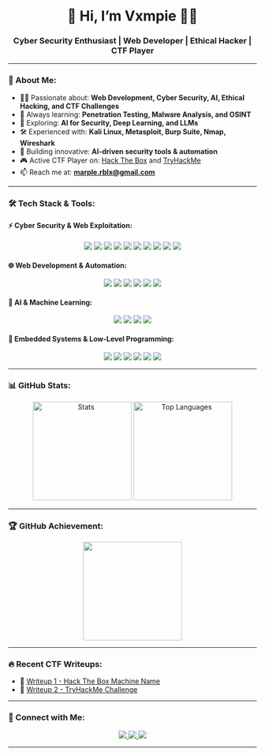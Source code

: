 <h1 align="center">👾 Hi, I’m Vxmpie 👨‍💻</h1>
<h3 align="center">Cyber Security Enthusiast | Web Developer | Ethical Hacker | CTF Player</h3>

---

### 🧠 About Me:
- 🕵️‍♂️ Passionate about: **Web Development, Cyber Security, AI, Ethical Hacking, and CTF Challenges**  
- 🎯 Always learning: **Penetration Testing, Malware Analysis, and OSINT**  
- 🤖 Exploring: **AI for Security, Deep Learning, and LLMs**
- 🛠️ Experienced with: **Kali Linux, Metasploit, Burp Suite, Nmap, Wireshark**  
- 🚀 Building innovative: **AI-driven security tools & automation**  
- 🎮 Active CTF Player on: [Hack The Box](https://www.hackthebox.com/) and [TryHackMe](https://tryhackme.com/)  
- 📫 Reach me at: **marple.rblx@gmail.com**  

---

### 🛠️ Tech Stack & Tools:
#### ⚡ Cyber Security & Web Exploitation:
<p align="center">
  <img src="https://img.shields.io/badge/Kali%20Linux-557C94?style=for-the-badge&logo=kalilinux&logoColor=white">
  <img src="https://img.shields.io/badge/Metasploit-222222?style=for-the-badge&logo=metasploit&logoColor=white">
  <img src="https://img.shields.io/badge/Burp%20Suite-FE7A16?style=for-the-badge&logo=burpsuite&logoColor=white">
  <img src="https://img.shields.io/badge/Wireshark-1679A7?style=for-the-badge&logo=wireshark&logoColor=white">
  <img src="https://img.shields.io/badge/Nmap-68A063?style=for-the-badge&logo=nmap&logoColor=white">
  <img src="https://img.shields.io/badge/SQLmap-red?style=for-the-badge&logo=database&logoColor=white">
  <img src="https://img.shields.io/badge/John%20the%20Ripper-222222?style=for-the-badge&logo=linux&logoColor=white">
  <img src="https://img.shields.io/badge/theHarvester-3C3C3C?style=for-the-badge&logo=linux&logoColor=white">
  <img src="https://img.shields.io/badge/Bettercap-800000?style=for-the-badge&logo=linux&logoColor=white">
  <img src="https://img.shields.io/badge/Scapy-FFD700?style=for-the-badge&logo=python&logoColor=black">
</p>

#### 🌐 Web Development & Automation:
<p align="center">
  <img src="https://img.shields.io/badge/HTML5-E34F26?style=for-the-badge&logo=html5&logoColor=white">
  <img src="https://img.shields.io/badge/CSS3-1572B6?style=for-the-badge&logo=css3&logoColor=white">
  <img src="https://img.shields.io/badge/JavaScript-F7DF1E?style=for-the-badge&logo=javascript&logoColor=black">
  <img src="https://img.shields.io/badge/Node.js-339933?style=for-the-badge&logo=nodedotjs&logoColor=white">
  <img src="https://img.shields.io/badge/PHP-777BB4?style=for-the-badge&logo=php&logoColor=white">
  <img src="https://img.shields.io/badge/MySQL-4479A1?style=for-the-badge&logo=mysql&logoColor=white">
</p>

#### 🤖 AI & Machine Learning:
<p align="center">
  <img src="https://img.shields.io/badge/Python-3776AB?style=for-the-badge&logo=python&logoColor=white">
  <img src="https://img.shields.io/badge/TensorFlow-FF6F00?style=for-the-badge&logo=tensorflow&logoColor=white">
  <img src="https://img.shields.io/badge/PyTorch-EE4C2C?style=for-the-badge&logo=pytorch&logoColor=white">
  <img src="https://img.shields.io/badge/OpenAI-412991?style=for-the-badge&logo=openai&logoColor=white">
</p>

#### 🔧 Embedded Systems & Low-Level Programming:
<p align="center">
  <img src="https://img.shields.io/badge/Raspberry%20Pi-C51A4A?style=for-the-badge&logo=raspberrypi&logoColor=white">
  <img src="https://img.shields.io/badge/Arduino-00979D?style=for-the-badge&logo=arduino&logoColor=white">
  <img src="https://img.shields.io/badge/ESP32-3C3C3C?style=for-the-badge&logo=esp32&logoColor=white">
  <img src="https://img.shields.io/badge/STM32-0A64A4?style=for-the-badge&logo=stmicroelectronics&logoColor=white">
  <img src="https://img.shields.io/badge/MQTT-660066?style=for-the-badge&logo=mqtt&logoColor=white">
  <img src="https://img.shields.io/badge/Node--RED-8F0000?style=for-the-badge&logo=nodered&logoColor=white">
</p>

---

### 📊 GitHub Stats:
<p align="center">
  <img src="https://github-readme-stats.vercel.app/api?username=vxmpie&show_icons=true&theme=radical" height="200" alt="Stats">
  <img src="https://github-readme-stats.vercel.app/api/top-langs/?username=vxmpie&langs_count=10&theme=radical" height="200" alt="Top Languages">

---

### 🏆 GitHub Achievement:
<p align="center">
  <img src="https://github-profile-trophy.vercel.app/?username=vxmpie&theme=darkhub&margin-w=15" height="200">
</p>

---

### 🔥 Recent CTF Writeups:
- 🔹 [Writeup 1 - Hack The Box Machine Name](https://yourblog.com/writeup1)
- 🔹 [Writeup 2 - TryHackMe Challenge](https://yourblog.com/writeup2)

---

### 🔗 Connect with Me:
<p align="center">
  <a href="https://twitter.com/yourusername">
    <img src="https://img.shields.io/badge/Twitter-%231DA1F2.svg?style=for-the-badge&logo=Twitter&logoColor=white">
  </a>
  <a href="https://linkedin.com/in/yourusername">
    <img src="https://img.shields.io/badge/LinkedIn-%230077B5.svg?style=for-the-badge&logo=LinkedIn&logoColor=white">
  </a>
  <a href="https://yourblog.com">
    <img src="https://img.shields.io/badge/Blog-%23FF5722.svg?style=for-the-badge&logo=Blogger&logoColor=white">
  </a>
</p>

---

